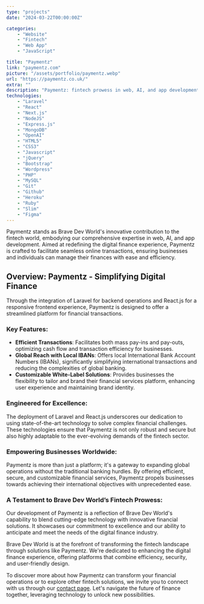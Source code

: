 ```yaml
---
type: "projects"
date: "2024-03-22T00:00:00Z"

categories: 
    - "Website"
    - "Fintech"
    - "Web App"
    - "JavaScript"

title: "Paymentz"
link: "paymentz.com"
picture: "/assets/portfolio/paymentz.webp"
url: "https://paymentz.co.uk/"
extra: ""
description: "Paymentz: fintech prowess in web, AI, and app development. Elevate your digital finance experience with innovation"
technologies: 
    - "Laravel"
    - "React"
    - "Next.js"
    - "NodeJS"
    - "Express.js"
    - "MongoDB"
    - "OpenAI"
    - "HTML5"
    - "CSS3"
    - "Javascript"
    - "jQuery"
    - "Bootstrap"
    - "Wordpress"
    - "PHP"
    - "MySQL"
    - "Git"
    - "Github"
    - "Heroku"
    - "Ruby"
    - "Slim"
    - "Figma"
---
```

Paymentz stands as Brave Dev World's innovative contribution to the fintech world, embodying our comprehensive expertise in web, AI, and app development. Aimed at redefining the digital finance experience, Paymentz is crafted to facilitate seamless online transactions, ensuring businesses and individuals can manage their finances with ease and efficiency.

## Overview: Paymentz - Simplifying Digital Finance
Through the integration of Laravel for backend operations and React.js for a responsive frontend experience, Paymentz is designed to offer a streamlined platform for financial transactions.

### Key Features:
- **Efficient Transactions**: Facilitates both mass pay-ins and pay-outs, optimizing cash flow and transaction efficiency for businesses.
- **Global Reach with Local IBANs**: Offers local International Bank Account Numbers (IBANs), significantly simplifying international transactions and reducing the complexities of global banking.
- **Customizable White-Label Solutions**: Provides businesses the flexibility to tailor and brand their financial services platform, enhancing user experience and maintaining brand identity.

### Engineered for Excellence:
The deployment of Laravel and React.js underscores our dedication to using state-of-the-art technology to solve complex financial challenges. These technologies ensure that Paymentz is not only robust and secure but also highly adaptable to the ever-evolving demands of the fintech sector.

### Empowering Businesses Worldwide:
Paymentz is more than just a platform; it's a gateway to expanding global operations without the traditional banking hurdles. By offering efficient, secure, and customizable financial services, Paymentz propels businesses towards achieving their international objectives with unprecedented ease.

### A Testament to Brave Dev World’s Fintech Prowess:
Our development of Paymentz is a reflection of Brave Dev World's capability to blend cutting-edge technology with innovative financial solutions. It showcases our commitment to excellence and our ability to anticipate and meet the needs of the digital finance industry.

Brave Dev World is at the forefront of transforming the fintech landscape through solutions like Paymentz. We're dedicated to enhancing the digital finance experience, offering platforms that combine efficiency, security, and user-friendly design.

To discover more about how Paymentz can transform your financial operations or to explore other fintech solutions, we invite you to connect with us through our [contact page](https://vasilkoff.com/contact-us). Let's navigate the future of finance together, leveraging technology to unlock new possibilities.